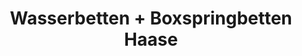 ---
title: "Wasserbetten + Boxspringbetten Haase"
url: /zwickau/wasserbetten-boxspringbetten-haase/
shop: Betten
---